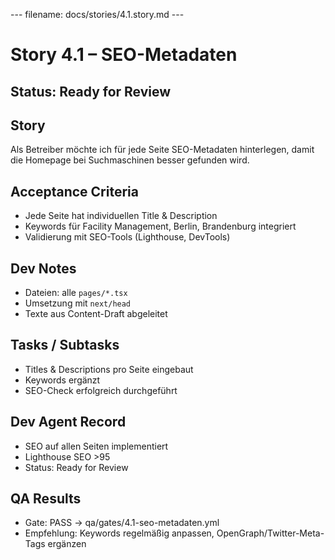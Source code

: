 --- filename: docs/stories/4.1.story.md ---

# Story 4.1 – SEO-Metadaten

## Status: Ready for Review

## Story

Als Betreiber möchte ich für jede Seite SEO-Metadaten hinterlegen,
damit die Homepage bei Suchmaschinen besser gefunden wird.

## Acceptance Criteria

* Jede Seite hat individuellen Title & Description
* Keywords für Facility Management, Berlin, Brandenburg integriert
* Validierung mit SEO-Tools (Lighthouse, DevTools)

## Dev Notes

* Dateien: alle `pages/*.tsx`
* Umsetzung mit `next/head`
* Texte aus Content-Draft abgeleitet

## Tasks / Subtasks

* Titles & Descriptions pro Seite eingebaut
* Keywords ergänzt
* SEO-Check erfolgreich durchgeführt

## Dev Agent Record

* SEO auf allen Seiten implementiert
* Lighthouse SEO >95
* Status: Ready for Review

## QA Results

* Gate: PASS → qa/gates/4.1-seo-metadaten.yml
* Empfehlung: Keywords regelmäßig anpassen, OpenGraph/Twitter-Meta-Tags ergänzen

